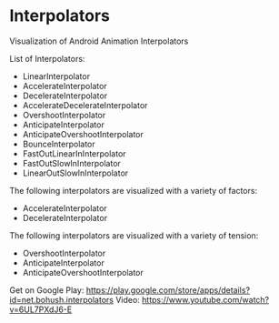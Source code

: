 # Interpolators
Visualization of Android Animation Interpolators

List of Interpolators:
- LinearInterpolator
- AccelerateInterpolator
- DecelerateInterpolator
- AccelerateDecelerateInterpolator
- OvershootInterpolator
- AnticipateInterpolator
- AnticipateOvershootInterpolator
- BounceInterpolator
- FastOutLinearInInterpolator
- FastOutSlowInInterpolator
- LinearOutSlowInInterpolator

The following interpolators are visualized with a variety of factors:
- AccelerateInterpolator
- DecelerateInterpolator

The following interpolators are visualized with a variety of tension:
- OvershootInterpolator
- AnticipateInterpolator
- AnticipateOvershootInterpolator

Get on Google Play: https://play.google.com/store/apps/details?id=net.bohush.interpolators
Video: https://www.youtube.com/watch?v=6UL7PXdJ6-E
